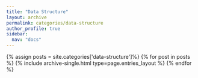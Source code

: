 ```yaml
---
title: "Data Structure"
layout: archive
permalink: categories/data-structure
author_profile: true
sidebar:
  nav: "docs"
---
```


{% assign posts = site.categories['data-structure']%} {% for post in posts %} {% include archive-single.html type=page.entries_layout %} {% endfor %}
